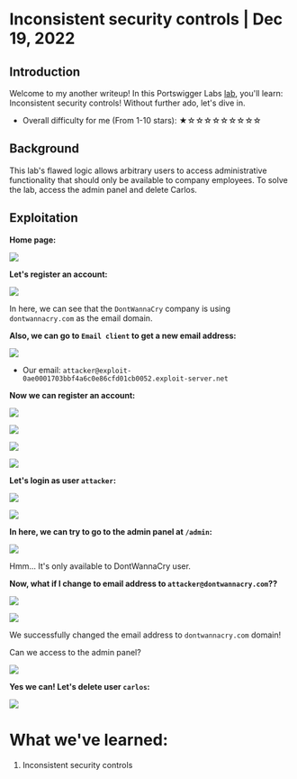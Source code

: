 # Inconsistent security controls | Dec 19, 2022

## Introduction

Welcome to my another writeup! In this Portswigger Labs [lab](https://portswigger.net/web-security/logic-flaws/examples/lab-logic-flaws-inconsistent-security-controls), you'll learn: Inconsistent security controls! Without further ado, let's dive in.

- Overall difficulty for me (From 1-10 stars): ★☆☆☆☆☆☆☆☆☆

## Background

This lab's flawed logic allows arbitrary users to access administrative functionality that should only be available to company employees. To solve the lab, access the admin panel and delete Carlos.

## Exploitation

**Home page:**

![](https://raw.githubusercontent.com/siunam321/CTF-Writeups/main/Portswigger-Labs/Business-Logic-Vulnerabilities/BLV-3/images/Pasted%20image%2020221219061608.png)

**Let's register an account:**

![](https://raw.githubusercontent.com/siunam321/CTF-Writeups/main/Portswigger-Labs/Business-Logic-Vulnerabilities/BLV-3/images/Pasted%20image%2020221219061837.png)

In here, we can see that the `DontWannaCry` company is using `dontwannacry.com` as the email domain.

**Also, we can go to `Email client` to get a new email address:**

![](https://raw.githubusercontent.com/siunam321/CTF-Writeups/main/Portswigger-Labs/Business-Logic-Vulnerabilities/BLV-3/images/Pasted%20image%2020221219062006.png)

- Our email: `attacker@exploit-0ae0001703bbf4a6c0e86cfd01cb0052.exploit-server.net`

**Now we can register an account:**

![](https://raw.githubusercontent.com/siunam321/CTF-Writeups/main/Portswigger-Labs/Business-Logic-Vulnerabilities/BLV-3/images/Pasted%20image%2020221219062112.png)

![](https://raw.githubusercontent.com/siunam321/CTF-Writeups/main/Portswigger-Labs/Business-Logic-Vulnerabilities/BLV-3/images/Pasted%20image%2020221219062147.png)

![](https://raw.githubusercontent.com/siunam321/CTF-Writeups/main/Portswigger-Labs/Business-Logic-Vulnerabilities/BLV-3/images/Pasted%20image%2020221219062216.png)

![](https://raw.githubusercontent.com/siunam321/CTF-Writeups/main/Portswigger-Labs/Business-Logic-Vulnerabilities/BLV-3/images/Pasted%20image%2020221219062248.png)

**Let's login as user `attacker`:**

![](https://raw.githubusercontent.com/siunam321/CTF-Writeups/main/Portswigger-Labs/Business-Logic-Vulnerabilities/BLV-3/images/Pasted%20image%2020221219062331.png)

![](https://raw.githubusercontent.com/siunam321/CTF-Writeups/main/Portswigger-Labs/Business-Logic-Vulnerabilities/BLV-3/images/Pasted%20image%2020221219062406.png)

**In here, we can try to go to the admin panel at `/admin`:**

![](https://raw.githubusercontent.com/siunam321/CTF-Writeups/main/Portswigger-Labs/Business-Logic-Vulnerabilities/BLV-3/images/Pasted%20image%2020221219062518.png)

Hmm... It's only available to DontWannaCry user.

**Now, what if I change to email address to `attacker@dontwannacry.com`??**

![](https://raw.githubusercontent.com/siunam321/CTF-Writeups/main/Portswigger-Labs/Business-Logic-Vulnerabilities/BLV-3/images/Pasted%20image%2020221219062934.png)

![](https://raw.githubusercontent.com/siunam321/CTF-Writeups/main/Portswigger-Labs/Business-Logic-Vulnerabilities/BLV-3/images/Pasted%20image%2020221219062942.png)

We successfully changed the email address to `dontwannacry.com` domain!

Can we access to the admin panel?

![](https://raw.githubusercontent.com/siunam321/CTF-Writeups/main/Portswigger-Labs/Business-Logic-Vulnerabilities/BLV-3/images/Pasted%20image%2020221219063026.png)

**Yes we can! Let's delete user `carlos`:**

![](https://raw.githubusercontent.com/siunam321/CTF-Writeups/main/Portswigger-Labs/Business-Logic-Vulnerabilities/BLV-3/images/Pasted%20image%2020221219063049.png)

# What we've learned:

1. Inconsistent security controls